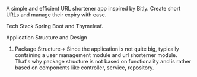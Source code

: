 A simple and efficient URL shortener app inspired by Bitly. Create short URLs and manage their expiry with ease.

Tech Stack
Spring Boot and Thymeleaf.

Application Structure and Design
1) Package Structure-> Since the application is not quite big, typically containing a user management module and url shorterner module. That's why package structure is not based on functionality and is rather based on
  components like controller, service, repository. 
